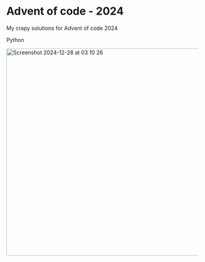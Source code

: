 # Advent of code - 2024

My crapy solutions for Advent of code 2024

Python

<img width="544" alt="Screenshot 2024-12-28 at 03 10 26" src="https://github.com/user-attachments/assets/c06ef026-e6e2-4025-a817-3ab7c8a2c26f" />
